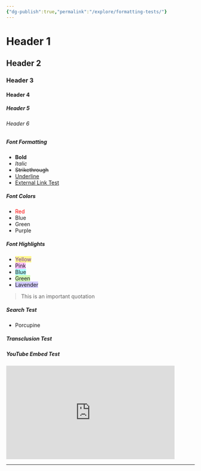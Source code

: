 ```yaml
---
{"dg-publish":true,"permalink":"/explore/formatting-tests/"}
---
```


# Header 1
## Header 2
### Header 3
#### Header 4
##### Header 5
###### Header 6

##### Font Formatting
- **Bold**
- *Italic*
- ~~Strikethrough~~
- <u>Underline</u>
- [External Link Test](https://mettaonline.net)

##### Font Colors
- <font color="#ff0000">Red</font>
- Blue
- Green
- Purple

##### Font Highlights
- <span style="background:#fff88f"><font color="#7030a0">Yellow</font></span>
- <span style="background:#fdbfff">Pink</span>
- <span style="background:#b1ffff">Blue</span>
- <span style="background:#d3f8b6">Green</span>
- <span style="background:#d2cbff">Lavender</span>

> This is an important quotation

##### Search Test
- Porcupine

##### Transclusion Test

<div class="transclusion internal-embed is-loaded"><div class="markdown-embed">



##### YouTube Embed Test

<iframe width="450" height="250" src="https://www.youtube.com/embed/Pwe-pA6TaZk" title="YouTube video player" frameborder="0" allow="accelerometer; autoplay; clipboard-write; encrypted-media; gyroscope; picture-in-picture" allowfullscreen></iframe>


---


</div></div>


